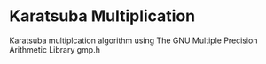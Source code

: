 # Karatsuba Multiplication
Karatsuba multiplcation algorithm using The GNU Multiple Precision Arithmetic Library gmp.h
